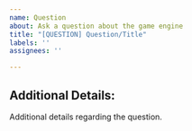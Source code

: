 ```yaml
---
name: Question
about: Ask a question about the game engine
title: "[QUESTION] Question/Title"
labels: ''
assignees: ''

---
```


## **Additional Details:**
Additional details regarding the question.
